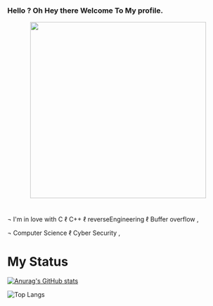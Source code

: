 ### Hello ? Oh Hey there Welcome To My **profile**.

<div align="center" style="display: flex; justify-content: center; align-items: center;">
  <img src="https://cdn.discordapp.com/attachments/1147195240181153865/1210531753568247838/106308342.png?ex=65eae68c&is=65d8718c&hm=1b10ff4777cbde31ba53fde1ea154e232d44565b6e9de5cd7be9590984a92a39&" style="margin: auto;text-align: center;" width="400">
</div>

#

¬  I'm in love with C ℓ C++ ℓ reverseEngineering ℓ Buffer overflow ,

¬  Computer Science ℓ Cyber Security ,

#

# My Status 

[![Anurag's GitHub stats](https://github-readme-stats.vercel.app/api?username=0xL2r&theme=radical&show_icons=true)](https://github.com/anuraghazra/github-readme-stats)

![Top Langs](https://github-readme-stats.vercel.app/api/top-langs/?username=0xL2r&theme=radical)
